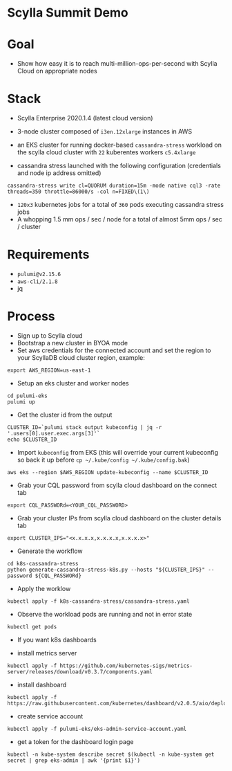 Scylla Summit Demo
==================

Goal
====
* Show how easy it is to reach multi-million-ops-per-second with Scylla Cloud on appropriate nodes

Stack
=====
* Scylla Enterprise 2020.1.4 (latest cloud version)
* 3-node cluster composed of `i3en.12xlarge` instances in AWS
* an EKS cluster for running docker-based `cassandra-stress` workload on the scylla cloud cluster with `22` kuberentes workers `c5.4xlarge`

* cassandra stress launched with the following configuration (credentials and node ip address omitted)

```cassandra-stress write cl=QUORUM duration=15m -mode native cql3 -rate threads=350 throttle=86000/s -col n=FIXED\(1\)```

* `120x3` kubernetes jobs for a total of `360` pods executing cassandra stress jobs
* A whopping 1.5 mm ops / sec / node for a total of almost 5mm ops / sec / cluster

Requirements
============
* `pulumi@v2.15.6`
* `aws-cli/2.1.8`
* jq

Process
=======
* Sign up to Scylla cloud 
* Bootstrap a new cluster in BYOA mode
* Set aws credentials for the connected account and set the region to your ScyllaDB cloud cluster region, example:

```
export AWS_REGION=us-east-1
```

* Setup an eks cluster and worker nodes

```
cd pulumi-eks
pulumi up
```

* Get the cluster id from the output

```
CLUSTER_ID=`pulumi stack output kubeconfig | jq -r '.users[0].user.exec.args[3]'`
echo $CLUSTER_ID
```

* Import `kubeconfig` from EKS (this will override your current kubeconfig so back it up before `cp ~/.kube/config ~/.kube/config.bak`)

```
aws eks --region $AWS_REGION update-kubeconfig --name $CLUSTER_ID
```

* Grab your CQL password from scylla cloud dashboard on the connect tab 

```
export CQL_PASSWORd=<YOUR_CQL_PASSWORD>
```

* Grab your cluster IPs from scylla cloud dashboard on the cluster details tab

```
export CLUSTER_IPS="<x.x.x.x,x.x.x.x,x.x.x.x>"
```

* Generate the workflow

```
cd k8s-cassandra-stress
python generate-cassandra-stress-k8s.py --hosts "${CLUSTER_IPS}" --password ${CQL_PASSWORd}
```

* Apply the worklow

```
kubectl apply -f k8s-cassandra-stress/cassandra-stress.yaml
```

* Observe the workload pods are running and not in error state

```
kubectl get pods
```

* If you want k8s dashboards

- install metrics server

```
kubectl apply -f https://github.com/kubernetes-sigs/metrics-server/releases/download/v0.3.7/components.yaml
```

- install dashboard

```
kubectl apply -f https://raw.githubusercontent.com/kubernetes/dashboard/v2.0.5/aio/deploy/recommended.yaml

```

- create service account

```
kubectl apply -f pulumi-eks/eks-admin-service-account.yaml
```

- get a token for the dashboard login page

```
kubectl -n kube-system describe secret $(kubectl -n kube-system get secret | grep eks-admin | awk '{print $1}') 
```
